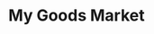 ---
title: "My Goods Market"
url: /federal-way/my-goods-market-1st-way-south/
shop: Lebensmittel
---